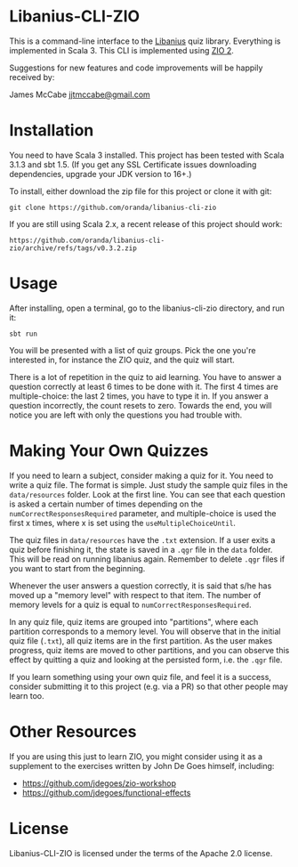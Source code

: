 Libanius-CLI-ZIO
================

This is a command-line interface to the [Libanius](https://github.com/oranda/libanius) quiz 
library. Everything is implemented in Scala 3. This CLI is implemented 
using [ZIO 2](https://github.com/zio/zio).

Suggestions for new features and code improvements will be happily received by:

James McCabe <jjtmccabe@gmail.com>


Installation
============

You need to have Scala 3 installed. This project has been tested with Scala 3.1.3 and sbt 1.5. (If 
you get any SSL Certificate issues downloading dependencies, upgrade your JDK version to 16+.)

To install, either download the zip file for this project or clone it with git:

    git clone https://github.com/oranda/libanius-cli-zio

If you are still using Scala 2.x, a recent release of this project should work:
   
    https://github.com/oranda/libanius-cli-zio/archive/refs/tags/v0.3.2.zip


Usage
=====

After installing, open a terminal, go to the libanius-cli-zio directory, and run it:

    sbt run
    
You will be presented with a list of quiz groups. Pick the one you're interested in, for instance
the ZIO quiz, and the quiz will start.

There is a lot of repetition in the quiz to aid learning. You have to answer a question 
correctly at least 6 times to be done with it. The first 4 times are multiple-choice: the 
last 2 times, you have to type it in. If you answer a question incorrectly, the count resets 
to zero. Towards the end, you will notice you are left with only the questions you had trouble 
with.


Making Your Own Quizzes
=======================

If you need to learn a subject, consider making a quiz for it. You need to write a quiz file.
The format is simple. Just study the sample quiz files in the `data/resources` folder. Look at
the first line. You can see that each question is asked a certain number of times depending
on the `numCorrectResponsesRequired` parameter, and multiple-choice is used the first x times,
where x is set using the `useMultipleChoiceUntil`.

The quiz files in `data/resources` have the `.txt` extension. If a user exits a quiz before 
finishing it, the state is saved in a `.qgr` file in the `data` folder. This will be read
on running libanius again. Remember to delete `.qgr` files if you want to start from the 
beginning.

Whenever the user answers a question correctly, it is said that s/he has moved up a "memory level" 
with respect to that item. The number of memory levels for a quiz is equal to 
`numCorrectResponsesRequired`. 

In any quiz file, quiz items are grouped into "partitions", where each partition corresponds to 
a memory level. You will observe that in the initial quiz file (`.txt`), all quiz items are in 
the first partition. As the user makes progress, quiz items are moved to other partitions, and 
you can observe this effect by quitting a quiz and looking at the persisted form, i.e. the 
`.qgr` file.

If you learn something using your own quiz file, and feel it is a success, consider 
submitting it to this project (e.g. via a PR) so that other people may learn too.


Other Resources
===============

If you are using this just to learn ZIO, you might consider using it
as a supplement to the exercises written by John De Goes himself, including:

- https://github.com/jdegoes/zio-workshop
- https://github.com/jdegoes/functional-effects


License
=======

Libanius-CLI-ZIO is licensed under the terms of the Apache 2.0 license.
